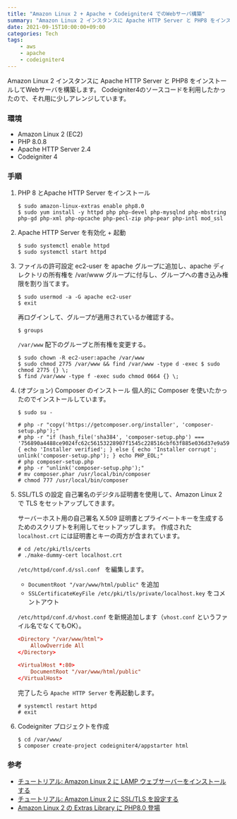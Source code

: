 ```yaml
---
title: "Amazon Linux 2 + Apache + Codeigniter4 でのWebサーバ構築"
summary: "Amazon Linux 2 インスタンスに Apache HTTP Server と PHP8 をインストールしてWebサーバを構築します。"
date: 2021-09-15T10:00:00+09:00
categories: Tech
tags:
    - aws
    - apache
    - codeigniter4
---
```


Amazon Linux 2 インスタンスに Apache HTTP Server と PHP8 をインストールしてWebサーバを構築します。
Codeigniter4のソースコードを利用したかったので、それ用に少しアレンジしています。

### 環境

- Amazon Linux 2 (EC2)
- PHP 8.0.8
- Apache HTTP Server 2.4
- Codeigniter 4

### 手順

1. PHP 8 とApache HTTP Server をインストール
    ```
    $ sudo amazon-linux-extras enable php8.0
    $ sudo yum install -y httpd php php-devel php-mysqlnd php-mbstring php-gd php-xml php-opcache php-pecl-zip php-pear php-intl mod_ssl
    ```
1. Apache HTTP Server を有効化 + 起動
    ```
    $ sudo systemctl enable httpd
    $ sudo systemctl start httpd
    ```
1. ファイルの許可設定
    ec2-user を apache グループに追加し、apache ディレクトリの所有権を /var/www グループに付与し、グループへの書き込み権限を割り当てます。
    ```
    $ sudo usermod -a -G apache ec2-user
    $ exit
    ```

    再ログインして、グループが適用されているか確認する。
    ```
    $ groups
    ```

    `/var/www` 配下のグループと所有権を変更する。
    ```
    $ sudo chown -R ec2-user:apache /var/www
    $ sudo chmod 2775 /var/www && find /var/www -type d -exec $ sudo chmod 2775 {} \;
    $ find /var/www -type f -exec sudo chmod 0664 {} \;
    ```
1. (オプション) Composer のインストール
    個人的に Composer を使いたかったのでインストールしています。
    ```
    $ sudo su -

    # php -r "copy('https://getcomposer.org/installer', 'composer-setup.php');"
    # php -r "if (hash_file('sha384', 'composer-setup.php') === '756890a4488ce9024fc62c56153228907f1545c228516cbf63f885e036d37e9a59d27d63f46af1d4d07ee0f76181c7d3') { echo 'Installer verified'; } else { echo 'Installer corrupt'; unlink('composer-setup.php'); } echo PHP_EOL;"
    # php composer-setup.php
    # php -r "unlink('composer-setup.php');"
    # mv composer.phar /usr/local/bin/composer
    # chmod 777 /usr/local/bin/composer
    ```
1. SSL/TLS の設定
    自己署名のデジタル証明書を使用して、Amazon Linux 2 で TLS をセットアップしてきます。

    サーバーホスト用の自己署名 X.509 証明書とプライベートキーを生成するためのスクリプトを利用してセットアップします。
    作成された `localhost.crt` には証明書とキーの両方が含まれています。
    ```
    # cd /etc/pki/tls/certs
    # ./make-dummy-cert localhost.crt
    ```

    `/etc/httpd/conf.d/ssl.conf ` を編集します。
    - `DocumentRoot "/var/www/html/public"` を追加
    - `SSLCertificateKeyFile /etc/pki/tls/private/localhost.key` をコメントアウト

    `/etc/httpd/conf.d/vhost.conf` を新規追加します（`vhost.conf` というファイル名でなくてもOK）。
    ```conf
    <Directory "/var/www/html">
        AllowOverride All
    </Directory>

    <VirtualHost *:80>
        DocumentRoot "/var/www/html/public"
    </VirtualHost>
    ```

    完了したら `Apache HTTP Server` を再起動します。
    ```
    # systemctl restart httpd
    # exit
    ```
1. Codeigniter プロジェクトを作成
    ```
    $ cd /var/www/
    $ composer create-project codeigniter4/appstarter html
    ```

### 参考
- [チュートリアル: Amazon Linux 2 に LAMP ウェブサーバーをインストールする](https://docs.aws.amazon.com/ja_jp/AWSEC2/latest/UserGuide/ec2-lamp-amazon-linux-2.html)
- [チュートリアル: Amazon Linux 2 に SSL/TLS を設定する](https://docs.aws.amazon.com/ja_jp/AWSEC2/latest/UserGuide/SSL-on-amazon-linux-2.html)
- [Amazon Linux 2 の Extras Library に PHP8.0 登場](https://e-kamo.net/amazon-linux-extras-php8-available)